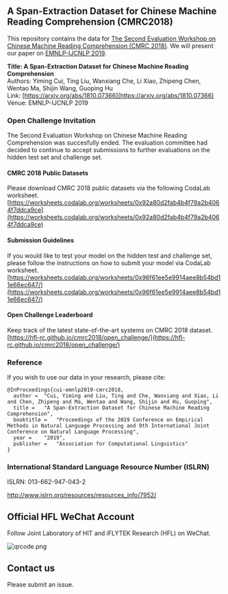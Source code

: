 ## A Span-Extraction Dataset for Chinese Machine Reading Comprehension (CMRC2018)
This repository contains the data for [The Second Evaluation Workshop on Chinese Machine Reading Comprehension (CMRC 2018)](https://hfl-rc.github.io/cmrc2018/). We will present our paper on [EMNLP-IJCNLP 2019](http://emnlp-ijcnlp2019.org).

**Title: A Span-Extraction Dataset for Chinese Machine Reading Comprehension**    
Authors: Yiming Cui, Ting Liu, Wanxiang Che, Li Xiao, Zhipeng Chen, Wentao Ma, Shijin Wang, Guoping Hu   
Link: [https://arxiv.org/abs/1810.07366](https://arxiv.org/abs/1810.07366)  
Venue: EMNLP-IJCNLP 2019

### Open Challenge Invitation
The Second Evaluation Workshop on Chinese Machine Reading Comprehension was succesfully ended. 
The evaluation committee had decided to continue to accept submissions to further evaluations on the hidden test set and challenge set. 

#### CMRC 2018 Public Datasets
Please download CMRC 2018 public datasets via the following CodaLab worksheet.  
[https://worksheets.codalab.org/worksheets/0x92a80d2fab4b4f79a2b4064f7ddca9ce](https://worksheets.codalab.org/worksheets/0x92a80d2fab4b4f79a2b4064f7ddca9ce)

#### Submission Guidelines
If you would like to test your model on the hidden test and challenge set, please follow the instructions on how to submit your model via CodaLab worksheet.  
[https://worksheets.codalab.org/worksheets/0x96f61ee5e9914aee8b54bd11e66ec647/](https://worksheets.codalab.org/worksheets/0x96f61ee5e9914aee8b54bd11e66ec647/)

#### Open Challenge Leaderboard
Keep track of the latest state-of-the-art systems on CMRC 2018 dataset.  
[https://hfl-rc.github.io/cmrc2018/open_challenge/](https://hfl-rc.github.io/cmrc2018/open_challenge/)


### Reference
If you wish to use our data in your research, please cite:

```
@InProceedings{cui-emnlp2019-cmrc2018,
  author = 	"Cui, Yiming and Liu, Ting and Che, Wanxiang and Xiao, Li and Chen, Zhipeng and Ma, Wentao and Wang, Shijin and Hu, Guoping",
  title = 	"A Span-Extraction Dataset for Chinese Machine Reading Comprehension",
  booktitle = 	"Proceedings of the 2019 Conference on Empirical Methods in Natural Language Processing and 9th International Joint Conference on Natural Language Processing",
  year = 	"2019",
  publisher = 	"Association for Computational Linguistics"
}

```
### International Standard Language Resource Number (ISLRN)
ISLRN: 013-662-947-043-2

http://www.islrn.org/resources/resources_info/7952/

## Official HFL WeChat Account
Follow Joint Laboratory of HIT and iFLYTEK Research (HFL) on WeChat.

![qrcode.png](https://github.com/ymcui/cmrc2018/blob/master/qrcode.jpg)

## Contact us
Please submit an issue.
